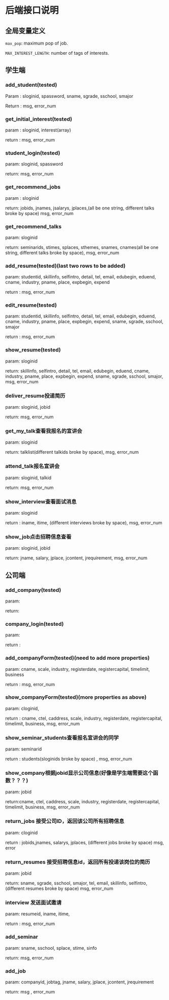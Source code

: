 # 后端接口说明

## 全局变量定义

`max_pop`: maximum pop of job.

`MAX_INTEREST_LENGTH`: number of tags of interests. 

## 学生端

### add_student(tested)

Param : sloginid, spassword, sname, sgrade, sschool, smajor

Return : msg, error_num

### get_initial_interest(tested)

param : sloginid, interest(array)

return : msg, error_num

### student_login(tested)

param: sloginid, spassword

return: msg, error_num

### get_recommend_jobs

param : sloginid

return: jobids, jnames, jsalarys, jplaces,(all be one string, different talks broke by space) msg, error_num

### get_recommend_talks

param: sloginid

return: seminarids, stimes, splaces, sthemes, snames, cnames(all be one string, different talks broke by space), msg, error_num

### add_resume(tested)(last two rows to be added)

param: studentid, skillinfo, selfintro, detail, tel, email, edubegin, eduend, cname, industry, pname, place, expbegin, expend

return : msg, error_num

### edit_resume(tested)

param: studentid, skillinfo, selfintro, detail, tel, email, edubegin, eduend, cname, industry, pname, place, expbegin, expend, sname, sgrade, sschool, smajor

return : msg, error_num

### show_resume(tested)

param: sloginid

return: skillinfo, selfintro, detail, tel, email, edubegin, eduend, cname, industry, pname, place, expbegin, expend, sname, sgrade, sschool, smajor, msg, error_num

### deliver_resume投递简历

param: sloginid, jobid

return: msg, error_num

### get_my_talk查看我报名的宣讲会

param: sloginid

return: talklist(different talkids broke by space), msg, error_num

### attend_talk报名宣讲会

param: sloginid, talkid

return: msg, error_num

### show_interview查看面试消息

param: sloginid

return : iname, itime, (different interviews broke by space), msg, error_num

### show_job点击招聘信息查看

param: sloginid, jobid

return: jname, salary, jplace, jcontent, jrequirement, msg, error_num

## 公司端

### add_company(tested)

param:

return:

### company_login(tested)

param: 

return :

### add_companyForm(tested)(need to add more properties)

param: cname, scale, industry, registerdate, registercapital, timelimit, business

return : msg, error_num

### show_companyForm(tested)(more properties as above)

param: cloginid, 

return : cname, ctel, caddress, scale, industry, registerdate, registercapital, timelimit, business, msg, error_num

### show_seminar_students查看报名宣讲会的同学

param: seminarid

return : students(sloginids broke by space) , msg, error_num

### show_company根据jobid显示公司信息(好像是学生端需要这个函数？？？)

param: jobid

return:cname, ctel, caddress, scale, industry, registerdate, registercapital, timelimit, business, msg, error_num

### return_jobs 接受公司ID，返回该公司所有招聘信息

param: cloginid

return : jobids,jnames, salarys, jplaces, (different jobs broke by space) msg, error

### return_resumes 接受招聘信息id，返回所有投递该岗位的简历

param: jobid

return: sname, sgrade, sschool, smajor, tel, email, skillinfo, selfintro,(different resumes broke by space) msg, error_num

### interview 发送面试邀请

param: resumeid, iname, itime, 

return : msg, error_num

### add_seminar

param: sname, sschool, splace, stime, sinfo

return: msg, error_num

### add_job

param: companyid, jobtag, jname, salary, jplace, jcontent, jrequirement

return: msg , error_num





